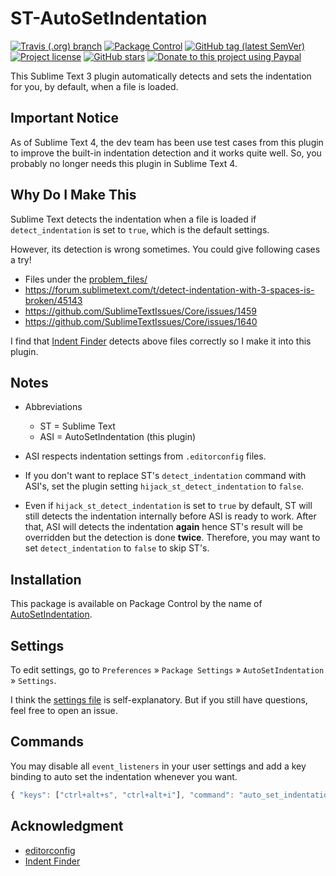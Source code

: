 # ST-AutoSetIndentation

[![Travis (.org) branch](https://img.shields.io/travis/jfcherng-sublime/ST-AutoSetIndentation/master?style=flat-square)](https://travis-ci.org/jfcherng-sublime/ST-AutoSetIndentation)
[![Package Control](https://img.shields.io/packagecontrol/dt/AutoSetIndentation?style=flat-square)](https://packagecontrol.io/packages/AutoSetIndentation)
[![GitHub tag (latest SemVer)](https://img.shields.io/github/tag/jfcherng-sublime/ST-AutoSetIndentation?style=flat-square&logo=github)](https://github.com/jfcherng-sublime/ST-AutoSetIndentation/tags)
[![Project license](https://img.shields.io/github/license/jfcherng-sublime/ST-AutoSetIndentation?style=flat-square&logo=github)](https://github.com/jfcherng-sublime/ST-AutoSetIndentation/blob/master/LICENSE)
[![GitHub stars](https://img.shields.io/github/stars/jfcherng-sublime/ST-AutoSetIndentation?style=flat-square&logo=github)](https://github.com/jfcherng-sublime/ST-AutoSetIndentation/stargazers)
[![Donate to this project using Paypal](https://img.shields.io/badge/paypal-donate-blue.svg?style=flat-square&logo=paypal)](https://www.paypal.me/jfcherng/5usd)

This Sublime Text 3 plugin automatically detects and sets the indentation for you, by default, when a file is loaded.

## Important Notice

As of Sublime Text 4, the dev team has been use test cases from this plugin
to improve the built-in indentation detection and it works quite well.
So, you probably no longer needs this plugin in Sublime Text 4.

## Why Do I Make This

Sublime Text detects the indentation when a file is loaded
if `detect_indentation` is set to `true`, which is the default settings.

However, its detection is wrong sometimes.
You could give following cases a try!

- Files under the [problem_files/](https://github.com/jfcherng-sublime/ST-AutoSetIndentation/tree/master/problem_files)
- https://forum.sublimetext.com/t/detect-indentation-with-3-spaces-is-broken/45143
- https://github.com/SublimeTextIssues/Core/issues/1459
- https://github.com/SublimeTextIssues/Core/issues/1640

I find that [Indent Finder](http://www.freehackers.org/Indent_Finder) detects
above files correctly so I make it into this plugin.

## Notes

- Abbreviations

  - ST = Sublime Text
  - ASI = AutoSetIndentation (this plugin)

- ASI respects indentation settings from `.editorconfig` files.

- If you don't want to replace ST's `detect_indentation` command with ASI's,
  set the plugin setting `hijack_st_detect_indentation` to `false`.

- Even if `hijack_st_detect_indentation` is set to `true` by default, ST will
  still detects the indentation internally before ASI is ready to work.
  After that, ASI will detects the indentation **again**
  hence ST's result will be overridden but the detection is done **twice**.
  Therefore, you may want to set `detect_indentation` to `false` to skip ST's.

## Installation

This package is available on Package Control by the name of
[AutoSetIndentation](https://packagecontrol.io/packages/AutoSetIndentation).

## Settings

To edit settings, go to `Preferences` » `Package Settings` » `AutoSetIndentation` » `Settings`.

I think the [settings file](https://github.com/jfcherng-sublime/ST-AutoSetIndentation/blob/master/AutoSetIndentation.sublime-settings)
is self-explanatory. But if you still have questions, feel free to open an issue.

## Commands

You may disable all `event_listeners` in your user settings
and add a key binding to auto set the indentation whenever you want.

```javascript
{ "keys": ["ctrl+alt+s", "ctrl+alt+i"], "command": "auto_set_indentation" },
```

## Acknowledgment

- [editorconfig](https://github.com/editorconfig/editorconfig-core-py)
- [Indent Finder](http://www.freehackers.org/Indent_Finder)
